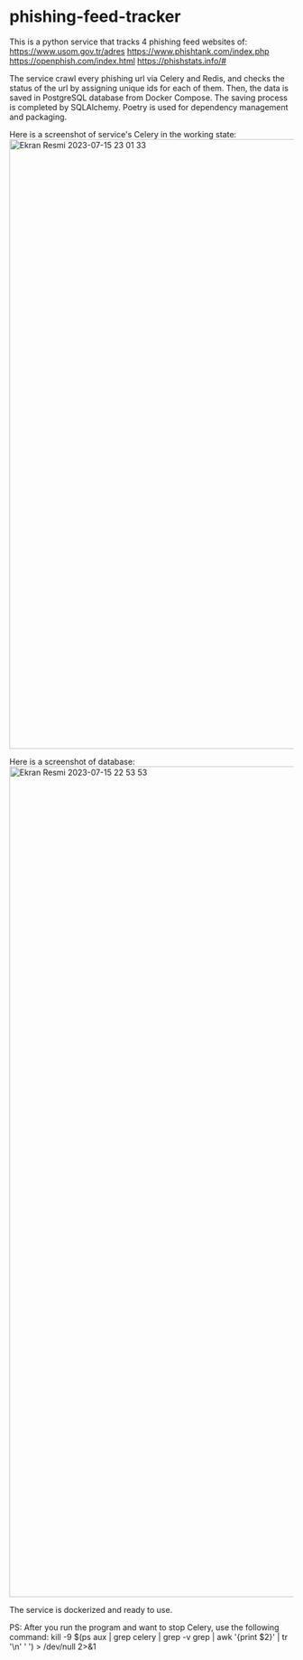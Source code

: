# phishing-feed-tracker
This is a python service that tracks 4 phishing feed websites of:
https://www.usom.gov.tr/adres
https://www.phishtank.com/index.php
https://openphish.com/index.html
https://phishstats.info/#

The service crawl every phishing url via Celery and Redis, and checks the status of the url by assigning unique ids for each of them. Then, the data is saved in PostgreSQL database from Docker Compose. The saving process is completed by SQLAlchemy. Poetry is used for dependency management and packaging.

Here is a screenshot of service's Celery in the working state:
<img width="1079" alt="Ekran Resmi 2023-07-15 23 01 33" src="https://github.com/relixia/phishing-feed-tracker/assets/77904399/1ec0f966-5841-4743-a706-40505864343f">

Here is a screenshot of database:
<img width="1470" alt="Ekran Resmi 2023-07-15 22 53 53" src="https://github.com/relixia/phishing-feed-tracker/assets/77904399/92b6a03c-dfb1-447c-bda9-e3f9c24f1b87">

The service is dockerized and ready to use.

PS: After you run the program and want to stop Celery, use the following command:
kill -9 $(ps aux | grep celery | grep -v grep | awk '{print $2}' | tr '\n' ' ') > /dev/null 2>&1



